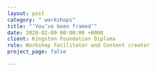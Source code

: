 ```yaml
---
layout: post
category: " workshops"
title: "‘You’ve been framed’"
date: 2020-02-09 00:00:00 +0000
client: Kingston Foundation Diploma
role: Workshop Facilitator and Content creator
project_page: false

---
```

